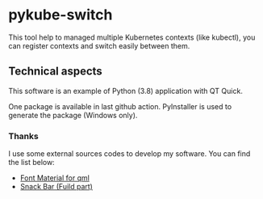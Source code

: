 # pykube-switch

This tool help to managed multiple Kubernetes contexts (like kubectl), you can register contexts and switch easily between them.


## Technical aspects

This software is an example of Python (3.8) application with QT Quick.

One package is available in last github action. PyInstaller is used to generate the package (Windows only).

### Thanks

I use some external sources codes to develop my software. You can find the list below:
- [Font Material for qml](https://github.com/eckertj/qml-material-icons)
- [Snack Bar (Fuild part)](https://github.com/lirios/fluid)
